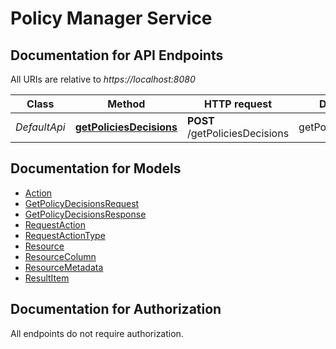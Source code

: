 # Policy Manager Service

<a name="documentation-for-api-endpoints"></a>
## Documentation for API Endpoints

All URIs are relative to *https://localhost:8080*

Class | Method | HTTP request | Description
------------ | ------------- | ------------- | -------------
*DefaultApi* | [**getPoliciesDecisions**](Apis/DefaultApi.md#getpoliciesdecisions) | **POST** /getPoliciesDecisions | getPoliciesDecisions


<a name="documentation-for-models"></a>
## Documentation for Models

 - [Action](Models/Action.md)
 - [GetPolicyDecisionsRequest](Models/GetPolicyDecisionsRequest.md)
 - [GetPolicyDecisionsResponse](Models/GetPolicyDecisionsResponse.md)
 - [RequestAction](Models/RequestAction.md)
 - [RequestActionType](Models/RequestActionType.md)
 - [Resource](Models/Resource.md)
 - [ResourceColumn](Models/ResourceColumn.md)
 - [ResourceMetadata](Models/ResourceMetadata.md)
 - [ResultItem](Models/ResultItem.md)


<a name="documentation-for-authorization"></a>
## Documentation for Authorization

All endpoints do not require authorization.
